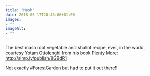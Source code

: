 ```yaml
---
title: "Mash"
date: 2018-06-17T20:46:06+01:00
images: 
- ""
imageAlt: 
- ""
---
```


The best mash root vegetable and shallot recipe, ever, in the world, courtesy [Yotam Ottolenghi](https://en.wikipedia.org/wiki/Yotam_Ottolenghi) from his book [Plenty More](https://www.goodreads.com/book/show/20691056-plenty-more): <http://simp.ly/publish/8GBdR1>

Not exactly #ForestGarden but had to put it out there!!

